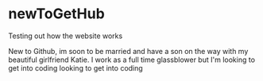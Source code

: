 # newToGetHub
Testing out how the website works

New to Github, im soon to be married and have a son on the way with my beautiful girlfriend Katie. I work as a full time glassblower but I'm looking to get into coding looking to get into coding
